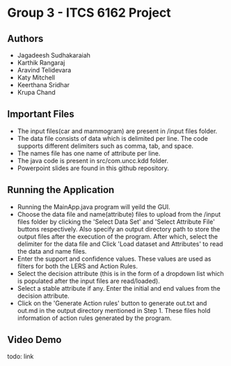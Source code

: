 # Group 3 - ITCS 6162 Project

## Authors
- Jagadeesh Sudhakaraiah
- Karthik Rangaraj
- Aravind Telidevara
- Katy Mitchell
- Keerthana Sridhar
- Krupa Chand

## Important Files
- The input files(car and mammogram) are present in /input files folder.
- The data file consists of data which is delimited per line. The code supports different delimiters such as comma, tab, and space.
- The names file has one name of attribute per line.
- The java code is present in src/com.uncc.kdd folder.
- Powerpoint slides are found in this github repository.

## Running the Application
- Running the MainApp.java program will yeild the GUI.
- Choose the data file and name(attribute) files to upload from the /input files folder by clicking the 'Select Data Set' and 'Select Attribute File' buttons respectively. Also specify an output directory path to store the output files after the execution of the program. After which, select the delimiter for the data file and Click 'Load dataset and Attributes' to read the data and name files.
- Enter the support and confidence values. These values are used as filters for both the LERS and Action Rules.
- Select the decision attribute (this is in the form of a dropdown list which is populated after the input files are read/loaded). 
- Select a stable attribute if any. Enter the initial and end values from the decision attribute.
- Click on the 'Generate Action rules' button to generate out.txt and out.md in the output directory mentioned in Step 1. These files hold information of action rules generated by the program.

## Video Demo
todo: link